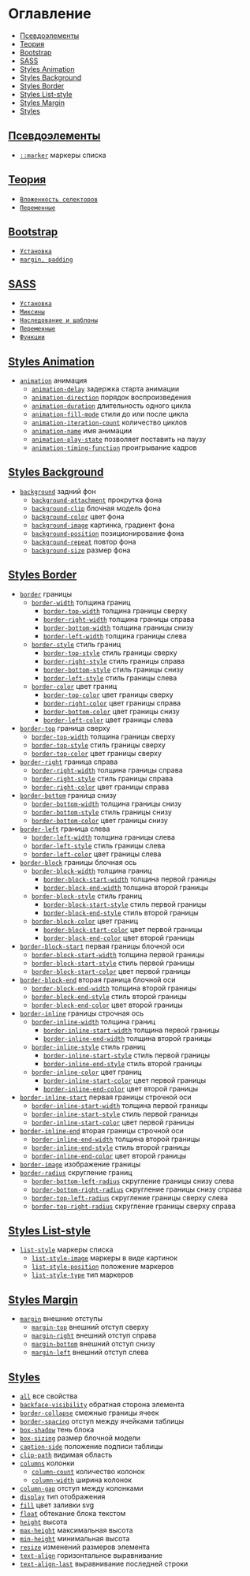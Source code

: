 <style>
  * {
    user-select: none;    
  }

  h1, h2 {
    scroll-margin: 60px;
  }
</style>

# Оглавление

- [Псевдоэлементы](#псевдоэлементы)
- [Теория](#теория)
- [Bootstrap](#bootstrap)
- [SASS](#sass)
- [Styles Animation](#styles-animation)
- [Styles Background](#styles-background)
- [Styles Border](#styles-border)
- [Styles List-style](#styles-list-style)
- [Styles Margin](#styles-margin)
- [Styles](#styles)

## [Псевдоэлементы](#оглавление)

- [`::marker`](./ПСЕВДОЭЛЕМЕНТЫ/marker.md) маркеры списка

## [Теория](#оглавление)

- [`Вложенность селекторов`](<./ТЕОРИЯ/Вложенность селекторов.md>)
- [`Переменные`](./ТЕОРИЯ/Переменные.md)

## [Bootstrap](#оглавление)

- [`Установка`](./BOOTSTRAP/Установка.md)
- [`margin, padding`](<./BOOTSTRAP/margin, padding.md>)

## [SASS](#оглавление)

- [`Установка`](./SASS/Установка.md)
- [`Миксины`](./SASS/Миксины.md)
- [`Наследование и шаблоны`](<./SASS/Наследование и шаблоны.md>)
- [`Переменные`](./SASS/Переменные.md)
- [`Функции`](./SASS/Функции.md)

## [Styles Animation](#оглавление)

- [`animation`](./STYLES/ANIMATION/animation.md) анимация
  - [`animation-delay`](./STYLES/ANIMATION/animation-delay.md) задержка старта анимации
  - [`animation-direction`](./STYLES/ANIMATION/animation-direction.md) порядок воспроизведения
  - [`animation-duration`](./STYLES/ANIMATION/animation-duration.md) длительность одного цикла
  - [`animation-fill-mode`](./STYLES/ANIMATION/animation-fill-mode.md) стили до или после цикла
  - [`animation-iteration-count`](./STYLES/ANIMATION/animation-iteration-count.md) количество циклов
  - [`animation-name`](./STYLES/ANIMATION/animation-name.md) имя анимации
  - [`animation-play-state`](./STYLES/ANIMATION/animation-play-state.md) позволяет поставить на паузу
  - [`animation-timing-function`](./STYLES/ANIMATION/animation-timing-function.md) проигрывание кадров

## [Styles Background](#оглавление)

- [`background`](./STYLES/BACKGROUND/background.md) задний фон
  - [`background-attachment`](./STYLES/BACKGROUND/background-attachment.md) прокрутка фона
  - [`background-clip`](./STYLES/BACKGROUND/background-clip.md) блочная модель фона
  - [`background-color`](./STYLES/BACKGROUND/background-color.md) цвет фона
  - [`background-image`](./STYLES/BACKGROUND/background-image.md) картинка, градиент фона
  - [`background-position`](./STYLES/BACKGROUND/background-position.md) позиционирование фона
  - [`background-repeat`](./STYLES/BACKGROUND/background-repeat.md) повтор фона
  - [`background-size`](./STYLES/BACKGROUND/background-size.md) размер фона

## [Styles Border](#оглавление)

- [`border`](./STYLES/border.md) границы
  - [`border-width`](./STYLES/border-width.md) толщина границ
    - [`border-top-width`](./STYLES/border-top-width.md) толщина границы сверху
    - [`border-right-width`](./STYLES/border-right-width.md) толщина границы справа
    - [`border-bottom-width`](./STYLES/border-bottom-width.md) толщина границы снизу
    - [`border-left-width`](./STYLES/border-left-width.md) толщина границы слева
  - [`border-style`](./STYLES/border-style.md) стиль границ
    - [`border-top-style`](./STYLES/border-top-style.md) стиль границы сверху
    - [`border-right-style`](./STYLES/border-right-style.md) стиль границы справа
    - [`border-bottom-style`](./STYLES/border-bottom-style.md) стиль границы снизу
    - [`border-left-style`](./STYLES/border-left-style.md) стиль границы слева
  - [`border-color`](./STYLES/border-color.md) цвет границ
    - [`border-top-color`](./STYLES/border-top-color.md) цвет границы сверху
    - [`border-right-color`](./STYLES/border-right-color.md) цвет границы справа
    - [`border-bottom-color`](./STYLES/border-bottom-color.md) цвет границы снизу
    - [`border-left-color`](./STYLES/border-left-color.md) цвет границы слева
- [`border-top`](./STYLES/border-top.md) граница сверху
  - [`border-top-width`](./STYLES/border-top-width.md) толщина границы сверху
  - [`border-top-style`](./STYLES/border-top-style.md) стиль границы сверху
  - [`border-top-color`](./STYLES/border-top-color.md) цвет границы сверху
- [`border-right`](./STYLES/border-right.md) граница справа
  - [`border-right-width`](./STYLES/border-right-width.md) толщина границы справа
  - [`border-right-style`](./STYLES/border-right-style.md) стиль границы справа
  - [`border-right-color`](./STYLES/border-right-color.md) цвет границы справа
- [`border-bottom`](./STYLES/border-bottom.md) граница снизу
  - [`border-bottom-width`](./STYLES/border-bottom-width.md) толщина границы снизу
  - [`border-bottom-style`](./STYLES/border-bottom-style.md) стиль границы снизу
  - [`border-bottom-color`](./STYLES/border-bottom-color.md) цвет границы снизу
- [`border-left`](./STYLES/border-left.md) граница слева
  - [`border-left-width`](./STYLES/border-left-width.md) толщина границы слева
  - [`border-left-style`](./STYLES/border-left-style.md) стиль границы слева
  - [`border-left-color`](./STYLES/border-left-color.md) цвет границы слева
- [`border-block`](./STYLES/border-block.md) границы блочная ось
  - [`border-block-width`](./STYLES/border-block-width.md) толщина границ
    - [`border-block-start-width`](./STYLES/border-block-start-width.md) толщина первой границы
    - [`border-block-end-width`](./STYLES/border-block-end-width.md) толщина второй границы
  - [`border-block-style`](./STYLES/border-block-style.md) стиль границ
    - [`border-block-start-style`](./STYLES/border-block-start-style.md) стиль первой границы
    - [`border-block-end-style`](./STYLES/border-block-end-style.md) стиль второй границы
  - [`border-block-color`](./STYLES/border-block-color.md) цвет границ
    - [`border-block-start-color`](./STYLES/border-block-start-color.md) цвет первой границы
    - [`border-block-end-color`](./STYLES/border-block-end-color.md) цвет второй границы
- [`border-block-start`](./STYLES/border-block-start.md) первая границы блочной оси
  - [`border-block-start-width`](./STYLES/border-block-start-width.md) толщина первой границы
  - [`border-block-start-style`](./STYLES/border-block-start-style.md) стиль первой границы
  - [`border-block-start-color`](./STYLES/border-block-start-color.md) цвет первой границы
- [`border-block-end`](./STYLES/border-block-end.md) вторая граница блочной оси
  - [`border-block-end-width`](./STYLES/border-block-end-width.md) толщина второй границы
  - [`border-block-end-style`](./STYLES/border-block-end-style.md) стиль второй границы
  - [`border-block-end-color`](./STYLES/border-block-end-color.md) цвет второй границы
- [`border-inline`](./STYLES/border-inline.md) границы строчная ось
  - [`border-inline-width`](./STYLES/border-inline-width.md) толщина границ
    - [`border-inline-start-width`](./border-inline-start-width.md) толщина первой границы
    - [`border-inline-end-width`](./STYLES/border-inline-end-width.md) толщина второй границы
  - [`border-inline-style`](./STYLES/border-inline-style.md) стиль границ
    - [`border-inline-start-style`](./STYLES/border-inline-start-style.md) стиль первой границы
    - [`border-inline-end-style`](./STYLES/border-inline-end-style.md) стиль второй границы
  - [`border-inline-color`](./STYLES/border-inline-color.md) цвет границ
    - [`border-inline-start-color`](./STYLES/border-inline-start-color.md) цвет первой границы
    - [`border-inline-end-color`](./STYLES/border-inline-end-color.md) цвет второй границы
- [`border-inline-start`](./STYLES/border-inline-start.md) первая границы строчной оси
  - [`border-inline-start-width`](./border-inline-start-width.md) толщина первой границы
  - [`border-inline-start-style`](./STYLES/border-inline-start-style.md) стиль первой границы
  - [`border-inline-start-color`](./STYLES/border-inline-start-color.md) цвет первой границы
- [`border-inline-end`](./STYLES/border-inline-end.md) вторая границы строчной оси
  - [`border-inline-end-width`](./STYLES/border-inline-end-width.md) толщина второй границы
  - [`border-inline-end-style`](./STYLES/border-inline-end-style.md) стиль второй границы
  - [`border-inline-end-color`](./STYLES/border-inline-end-color.md) цвет второй границы
- [`border-image`](./STYLES/border-image.md) изображение границы
- [`border-radius`](./STYLES/border-radius.md) скругление границ
  - [`border-bottom-left-radius`](./STYLES/border-bottom-left-radius.md) скругление границы снизу слева
  - [`border-bottom-right-radius`](./STYLES/border-bottom-right-radius.md) скругление границы снизу справа
  - [`border-top-left-radius`](./STYLES/border-top-left-radius.md) скругление границы сверху слева
  - [`border-top-right-radius`](./STYLES/border-top-right-radius.md) скругление границы сверху справа

## [Styles List-style](#оглавление)

- [`list-style`](./STYLES/LIST-STYLE/list-style.md) маркеры списка
  - [`list-style-image`](./STYLES/LIST-STYLE/list-style-image.md) маркеры в виде картинок
  - [`list-style-position`](./STYLES/LIST-STYLE/list-style-position.md) положение маркеров
  - [`list-style-type`](./STYLES/LIST-STYLE/list-style-type.md) тип маркеров

## [Styles Margin](#оглавление)

- [`margin`](./STYLES/margin.md) внешние отступы
  - [`margin-top`](./STYLES/margin-top.md) внешний отступ сверху
  - [`margin-right`](./STYLES/margin-right.md) внешний отступ справа
  - [`margin-bottom`](./STYLES/margin-bottom.md) внешний отступ снизу
  - [`margin-left`](./STYLES/margin-left.md) внешний отступ слева

## [Styles](#оглавление)

- [`all`](./STYLES/all.md) все свойства
- [`backface-visibility`](./STYLES/backface-visibility.md) обратная сторона элемента
- [`border-collapse`](./STYLES/border-collapse.md) смежные границы ячеек
- [`border-spacing`](./STYLES/border-spacing.md) отступ между ячейками таблицы
- [`box-shadow`](./STYLES/box-shadow.md) тень блока
- [`box-sizing`](./STYLES/box-sizing.md) размер блочной модели
- [`caption-side`](./STYLES/caption-side.md) положение подписи таблицы
- [`clip-path`](./STYLES/clip-path.md) видимая область
- [`columns`](./STYLES/columns.md) колонки
  - [`column-count`](./STYLES/column-count.md) количество колонок
  - [`column-width`](./STYLES/column-width.md) ширина колонок
- [`column-gap`](./STYLES/column-gap.md) отступ между колонками
- [`display`](./STYLES/display.md) тип отображения
- [`fill`](./STYLES/fill.md) цвет заливки svg
- [`float`](./STYLES/float.md) обтекание блока текстом
- [`height`](./STYLES/height.md) высота
- [`max-height`](./STYLES/max-height.md) максимальная высота
- [`min-height`](./STYLES/min-height.md) минимальная высота
- [`resize`](./STYLES/resize.md) изменений размеров элемента
- [`text-align`](./STYLES/text-align.md) горизонтальное выравнивание
- [`text-align-last`](./STYLES/text-align-last.md) выравнивание последней строки
